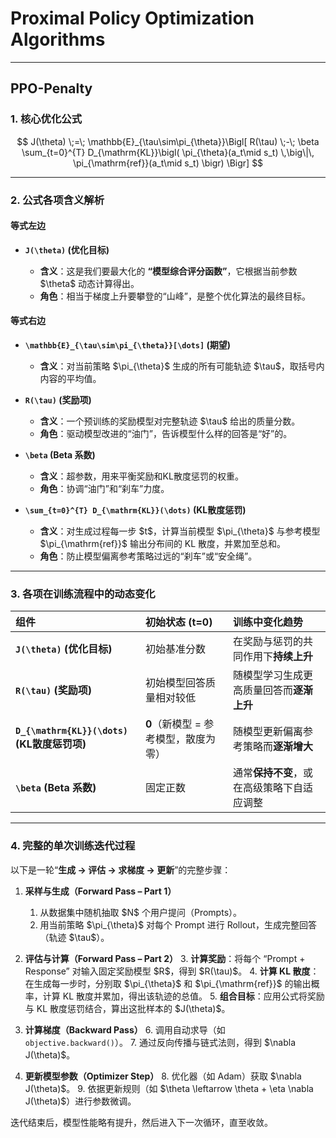 # Proximal Policy Optimization Algorithms





---
## PPO-Penalty


### 1. 核心优化公式

$$
J(\theta)
\;=\;
\mathbb{E}_{\tau\sim\pi_{\theta}}\Bigl[
  R(\tau)
  \;-\;
  \beta \sum_{t=0}^{T}
    D_{\mathrm{KL}}\bigl(
      \pi_{\theta}(a_t\mid s_t)
      \,\big\|\, 
      \pi_{\mathrm{ref}}(a_t\mid s_t)
    \bigr)
\Bigr]
$$


---

### 2. 公式各项含义解析

#### **等式左边**

* **`J(\theta)` (优化目标)**

  * **含义**：这是我们要最大化的 **“模型综合评分函数”**，它根据当前参数 \$\theta\$ 动态计算得出。
  * **角色**：相当于梯度上升要攀登的“山峰”，是整个优化算法的最终目标。

#### **等式右边**

* **`\mathbb{E}_{\tau\sim\pi_{\theta}}[\dots]` (期望)**

  * **含义**：对当前策略 \$\pi\_{\theta}\$ 生成的所有可能轨迹 \$\tau\$，取括号内内容的平均值。
* **`R(\tau)` (奖励项)**

  * **含义**：一个预训练的奖励模型对完整轨迹 \$\tau\$ 给出的质量分数。
  * **角色**：驱动模型改进的“油门”，告诉模型什么样的回答是“好”的。
* **`\beta` (Beta 系数)**

  * **含义**：超参数，用来平衡奖励和KL散度惩罚的权重。
  * **角色**：协调“油门”和“刹车”力度。
* **`\sum_{t=0}^{T} D_{\mathrm{KL}}(\dots)` (KL散度惩罚)**

  * **含义**：对生成过程每一步 \$t\$，计算当前模型 \$\pi\_{\theta}\$ 与参考模型 \$\pi\_{\mathrm{ref}}\$ 输出分布间的 KL 散度，并累加至总和。
  * **角色**：防止模型偏离参考策略过远的“刹车”或“安全绳”。

---

### 3. 各项在训练流程中的动态变化

| 组件                                     | 初始状态 (t=0)             | 训练中变化趋势                 |
| :------------------------------------- | :--------------------- | :---------------------- |
| **`J(\theta)` (优化目标)**                 | 初始基准分数                 | 在奖励与惩罚的共同作用下**持续上升**    |
| **`R(\tau)` (奖励项)**                    | 初始模型回答质量相对较低           | 随模型学习生成更高质量回答而**逐渐上升**  |
| **`D_{\mathrm{KL}}(\dots)` (KL散度惩罚项)** | **0**（新模型 = 参考模型，散度为零） | 随模型更新偏离参考策略而**逐渐增大**    |
| **`\beta` (Beta 系数)**                  | 固定正数                   | 通常**保持不变**，或在高级策略下自适应调整 |

---

### 4. 完整的单次训练迭代过程

以下是一轮“**生成 → 评估 → 求梯度 → 更新**”的完整步骤：

1. **采样与生成（Forward Pass – Part 1）**

   1. 从数据集中随机抽取 \$N\$ 个用户提问（Prompts）。
   2. 用当前策略 \$\pi\_{\theta}\$ 对每个 Prompt 进行 Rollout，生成完整回答（轨迹 \$\tau\$）。

2. **评估与计算（Forward Pass – Part 2）**
   3\. **计算奖励**：将每个 “Prompt + Response” 对输入固定奖励模型 \$R\$，得到 \$R(\tau)\$。
   4\. **计算 KL 散度**：在生成每一步时，分别取 \$\pi\_{\theta}\$ 和 \$\pi\_{\mathrm{ref}}\$ 的输出概率，计算 KL 散度并累加，得出该轨迹的总值。
   5\. **组合目标**：应用公式将奖励与 KL 散度惩罚结合，算出这批样本的 \$J(\theta)\$。

3. **计算梯度（Backward Pass）**
   6\. 调用自动求导（如 `objective.backward()`）。
   7\. 通过反向传播与链式法则，得到 \$\nabla J(\theta)\$。

4. **更新模型参数（Optimizer Step）**
   8\. 优化器（如 Adam）获取 \$\nabla J(\theta)\$。
   9\. 依据更新规则（如 \$\theta \leftarrow \theta + \eta \nabla J(\theta)\$）进行参数微调。

迭代结束后，模型性能略有提升，然后进入下一次循环，直至收敛。
